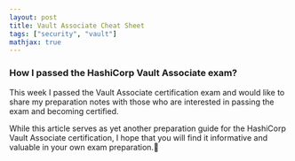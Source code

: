 ```yaml
---
layout: post
title: Vault Associate Cheat Sheet
tags: ["security", "vault"]
mathjax: true
---
```


### How I passed the HashiCorp Vault Associate exam?

This week I passed the Vault Associate certification exam and would like to share my preparation notes with those who are interested in passing the exam and becoming certified.

While this article serves as yet another preparation guide for the HashiCorp Vault Associate certification, I hope that you will find it informative and valuable in your own exam preparation.🤞

<script src="https://gist.github.com/yuyatinnefeld/d631f7996bff73a0bd11f37c509263ba.js"></script>